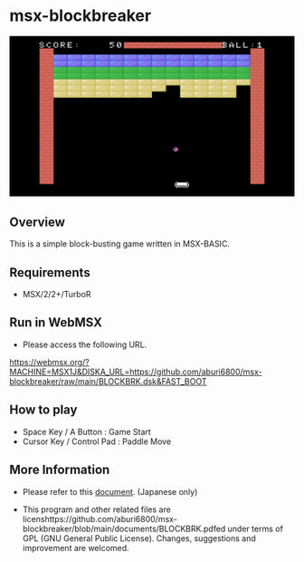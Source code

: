 # msx-blockbreaker

<img src="image/02.png">

## Overview

This is a simple block-busting game written in MSX-BASIC.

## Requirements

- MSX/2/2+/TurboR

## Run in WebMSX

- Please access the following URL.

https://webmsx.org/?MACHINE=MSX1J&DISKA_URL=https://github.com/aburi6800/msx-blockbreaker/raw/main/BLOCKBRK.dsk&FAST_BOOT

## How to play

- Space Key / A Button : Game Start
- Cursor Key / Control Pad : Paddle Move

## More Information

- Please refer to this [document](https://github.com/aburi6800/msx-blockbreaker/blob/main/documents/BLOCKBRK.pdf). (Japanese only)

- This program and other related files are licenshttps://github.com/aburi6800/msx-blockbreaker/blob/main/documents/BLOCKBRK.pdfed under terms of GPL (GNU General Public License). Changes, suggestions and improvement are welcomed.

